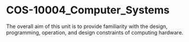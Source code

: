 # COS-10004_Computer_Systems
The overall aim of this unit is to provide familiarity with the design, programming, operation, and design constraints of computing hardware.
